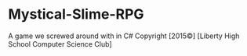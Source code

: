 # Mystical-Slime-RPG
A game we screwed around with in C#
Copyright [2015©] [Liberty High School Computer Science Club]

